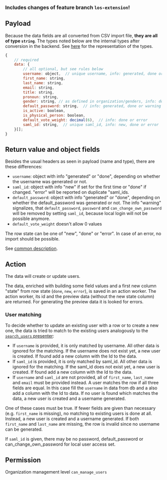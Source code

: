 ### Includes changes of feature branch `los-extension`!

## Payload

Because the data fields are all converted from CSV import file, **they are all of type `string`**. 
The types noted below are the internal types after conversion in the backend. See [here](preface_special_imports.md#internal-types) for the representation of the types.
```js
{
    // required
    data: {
        // all optional, but see rules below
        username: object,  // unique username, info: generated, done or error
        first_name: string,
        last_name: string,
        email: string,
        title: string,
        pronoun: string,
        gender: string, // as defined in organization/genders, info: done or warning
        default_password: string,  // info: generated, done or warning
        is_active: boolean,
        is_physical_person: boolean,
        default_vote_weight: decimal(6),  // info: done or error
        saml_id: string,  // unique saml_id, info: new, done or error
    }[];
}
```
## Return value and object fields

Besides the usual headers as seen in payload (name and type), there are these differences:

- `username`: object with info "generated" or "done", depending on whether the username was generated or not.
- `saml_id`: object with info "new" if set for the first time or "done" if changed. "error" will be reported on duplicate "saml_ids.
- `default_password`: object with info "generated" or "done", depending on whether the default_password was generated or not. The info "warning" signalizes, that `default_password`, `password` and `can_change_own_password` will be removed by setting `saml_id`, because local login will not be possible anymore.
- `default_vote_weight` doesn't allow 0 values

The row state can be one of "new", "done" or "error". In case of an error, no import should be possible.

See [common description](preface_special_imports.md#general-format-of-the-result-send-to-the-client-for-preview).


## Action
The data will create or update users.

The data, enriched with building some field values and a first new column "state" from row state (`done`, `new`, `error`), is saved in an action worker. The action worker, its id and the preview data (without the new state column) are returned. For generating the preview data it is looked for errors.

### User matching

To decide whether to update an existing user with a row or to create a new one, the data is tried to match to the existing users analogously to the [`search_users` presenter](search_users.md#logic):
- If `username` is provided, it is only matched by username. All other data is ignored for the matching. If the username does not exist yet, a new user is created. If found add a new column with the Id to the data.
- If `saml_id` is provided, it is only matched by saml_id. All other data is ignored for the matching. If the saml_id does not exist yet, a new user is created. If found add a new column with the Id to the data.
- If `username` and `saml_id` are not provided, all of `first_name`, `last_name` and `email` must be provided instead. A user matches the row if all three fields are equal. In this case fill the `username` in data from db and a also add a column with the Id to data. If no user is found which matches the data, a new user is created and a username generated.

One of these cases must be true. If fewer fields are given than necessary (e.g. `first_name` is missing), no matching to existing users is done at all. Instead, a new user is created and a username generated. If both `first_name` and `last_name` are missing, the row is invalid since no username can be generated.

If `saml_id` is given, there may be no password, default_password or can_change_own_password for local user access set.

## Permission
Organization management level `can_manage_users`